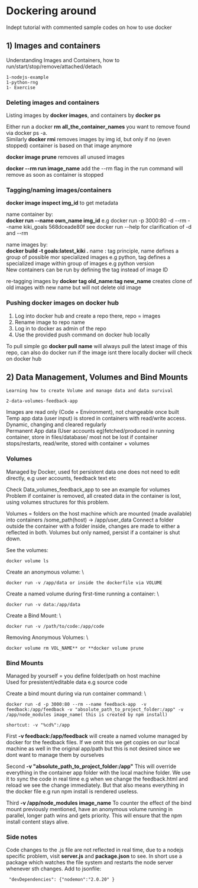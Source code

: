 # Dockering around

Indept tutorial with commented sample codes on how to use docker 

## 1) Images and containers

   Understanding Images and Containers, how to run/start/stop/remove/attached/detach
   
    1-nodejs-example
    1-python-rng
    1- Exercise
   
### Deleting images and containers 

Listing images by **docker images**, and containers by **docker ps** 

Either run a docker **rm all_the_container_names** you want to remove found via docker ps -a. \
Similarly **docker rmi** removes images by img id, but only if no (even stopped) container is based on that image anymore

**docker image prune** removes all unused images

**docker --rm run image_name** add the --rm flag in the run command will remove as soon as container is stopped

### Tagging/naming images/containers 
**docker image inspect img_id** to get metadata 

name container by: \
**docker run --name own_name img_id**
e.g docker run -p 3000:80 -d --rm --name kiki_goals 568dceade80f   see docker run --help for clarification of -d and --rm

name images by: \
**docker build -t goals:latest_kiki .** 
name : tag principle, name defines a group of possible mor specialized images e.g python, tag defines a specialized image within group of images e.g python version \
New containers can be run by defining the tag instead of image ID

re-tagging images by 
**docker tag old_name:tag new_name**
creates clone of old images with new name but will not delete old image

### Pushing docker images on docker hub
1) Log into docker hub and create a repo there, repo = images
2) Rename image to repo name 
3) Log in to docker as admin of the repo 
4) Use the provided push command on docker hub locally


To pull simple go **docker pull name** will always pull the latest image of this repo, can also do docker run if the image isnt there locally docker will check on docker hub


## 2) Data Management, Volumes and Bind Mounts

    Learning how to create Volume and manage data and data survival 

    2-data-volumes-feedback-app

Images are read only (Code + Environment), not changeable once built \
Temp app data (user input) is stored in containers with read/write access. Dynamic, changing and cleared regularly \
Permanent App data (User accounts eg)fetched/produced in running container, store in files/database/ most not be lost if 
container stops/restarts, read/write, stored with container + volumes

### Volumes
Managed by Docker, used fot persistent data one does not need to edit directly, e.g user accounts, feedback text etc

Check Data_volumes_feedback_app to see an example for volumes \
Problem if container is removed, all created data in the container is lost, using volumes structures for this problem. 

Volumes = folders on the host machine which are mounted (made available) into containers  /some_path(host) -> /app/user_data
Connect a folder outside the container with a folder inside, changes are made to either a reflected in both. Volumes but only named, persist if a container is shut down.

See the volumes: 

    docker volume ls

Create an anonymous volume: \

    docker run -v /app/data or inside the dockerfile via VOLUME

Create a named volume during first-time running a container: \

    docker run -v data:/app/data

Create a Bind Mount: \

    docker run -v /path/to/code:/app/code

Removing Anonymous Volumes: \

    docker volume rm VOL_NAME** or **docker volume prune

### Bind Mounts
Managed by yourself = you define folder/path on host machine \
Used for presistent/editable data e.g source code

Create a bind mount during via run container command: \

    docker run -d -p 3000:80 --rm --name feedback-app  -v feedback:/app/feedback -v "absolute_path_to_project_folder:/app" -v /app/node_modules image_name( this is created by npm install)

    shortcut: -v "%cd%":/app

First **-v feedback:/app/feedback** will create a named volume managed by docker for the feedback files. If we omit this we get copies on our local machine as well in the original app/path but this is not desired since we dont want to manage them by ourselves

Second **-v "absolute_path_to_project_folder:/app"** This will override everything in the container app folder with the local machine folder. We use it to sync the code in real time e.g when we change the feedback.html and reload we see the change immediately. But that also means everything in the docker file e.g run npm install is rendered useless.

Third **-v /app/node_modules image_name** To counter the effect of the bind mount previously mentioned, have an anonymous volume running in parallel, longer path wins and gets priority. This will ensure that the npm install content stays alive. 


### Side notes
Code changes to the .js file are not reflected in real time, due to a nodejs specific problem, visit **server.js** and **package.json** to see. In short use a package which watches the file system and restarts the node server whenever sth changes. Add to jsonfile: 

     "devDependencies": {"nodemon":"2.0.20" } 